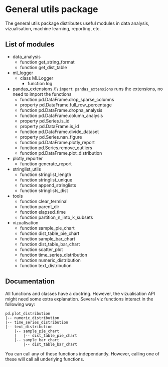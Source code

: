 # General utils package

The general utils package distributes useful modules in data analysis,
vizualisation, machine learning, reporting, etc.

## List of modules

- data_analysis
  - function get_string_format
  - function get_dist_table
- ml_logger
  - class MLLogger
    - function log
- pandas_extensions
/!\ `import pandas_extensions` runs the extensions, no need to import the
functions
  - function pd.DataFrame.drop_sparse_columns
  - property pd.DataFrame.full_row_percentage
  - function pd.DataFrame.dropna_analysis
  - function pd.DataFrame.column_analysis
  - property pd.Series.is_id
  - property pd.DataFrame.is_id
  - function pd.DataFrame.divide_dataset
  - property pd.Series.nan_figure
  - function pd.DataFrame.plotly_report
  - function pd.Series.remove_outliers
  - function pd.DataFrame.plot_distribution
- plotly_reporter
  - function generate_report
- stringlist_utils
  - function stringlist_length
  - function stringlist_unique
  - function append_stringlists
  - function stringlists_dist
- tools
  - function clear_terminal
  - function parent_dir
  - function elapsed_time
  - function partition_n_into_k_subsets
- vizualisation
  - function sample_pie_chart
  - function dist_table_pie_chart
  - function sample_bar_chart
  - function dist_table_bar_chart
  - function scatter_plot
  - function time_series_distribution
  - function numeric_distribution
  - function text_distribution

## Documentation

All functions and classes have a doctring. However, the vizualisation API might
need some extra explanation. Several viz functions interact in the following
way:

```
pd.plot_distribution
|-- numeric_distribution
|-- time_series_distribution
|-- text_distribution
    |-- sample_pie_chart
    |   |-- dist_table_pie_chart
    |-- sample_bar_chart
        |-- dist_table_bar_chart
```

You can call any of these functions independantly. However, calling one of
these will call all underlying functions.

